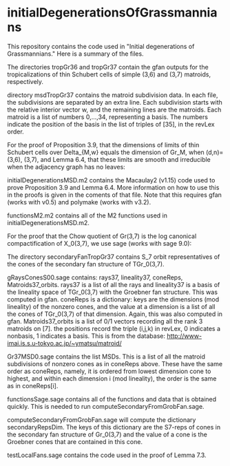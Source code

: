 # initialDegenerationsOfGrassmannians

This repository contains the code used in "Initial degenerations of Grassmannians." Here is a summary of the files. 

The directories tropGr36 and tropGr37 contain the gfan outputs for the tropicalizations of thin Schubert cells of simple (3,6) and (3,7) matroids, respectively. 

directory msdTropGr37 contains the matroid subdivision data. In each file, the subdivisions are separated by an extra line. Each subdivision starts with the relative interior vector w, and the remaining lines are the matroids. Each matroid is a list of numbers 0,...,34, representing a basis. The numbers indicate the position of the basis in the list of triples of [35], in the revLex order.


For the proof of Proposition 3.9, that the dimensions of limits of thin Schubert cells over Delta_{M,w} equals the dimension of Gr_M, when (d,n)=(3,6), (3,7), and Lemma 6.4, that these limits are smooth and irreducible when the adjacency graph has no leaves:

initialDegenerationsMSD.m2 contains the Macaulay2 (v1.15) code used to prove Proposition 3.9 and Lemma 6.4.  More information on how to use this in the proofs is given in the coments of that file.  Note that this requires gfan (works with v0.5) and polymake (works with v3.2).

functionsM2.m2 contains all of the M2 functions used in initialDegenerationsMSD.m2.

For the proof that the Chow quotient of Gr(3,7) is the log canonical compactification of X_0(3,7), we use sage (works with sage 9.0):

The directory secondaryFanTropGr37 contains S_7 orbit representatives of the cones of the secondary fan structure of TGr_0(3,7).

gRaysConesS00.sage contains: rays37, lineality37, coneReps, Matroids37_orbits.
rays37 is a list of all the rays and lineality37 is a basis of the lineality space of TGr_0(3,7) with the Groebner fan structure. This was computed in gfan. coneReps is a dictionary: keys are the dimensions (mod lineality) of the nonzero cones, and the value at a dimension is a list of all the cones of TGr_0(3,7) of that dimension. Again, this was also computed in gfan. Matroids37_orbits is a list of 0/1 vectors recording all the rank 3 matroids on [7]. the positions record the triple (i,j,k) in revLex, 0 indicates a nonbasis, 1 indicates a basis. This is from the database: http://www-imai.is.s.u-tokyo.ac.jp/~ymatsu/matroid/

Gr37MSD0.sage contains the list MSDs. This is a list of all the matroid subdivisions of nonzero cones as in coneReps above. These have the same order as coneReps, namely, it is ordered from lowest dimension cone to highest, and within each dimension i (mod lineality), the order is the same as in coneReps[i].

functionsSage.sage contains all of the functions and data that is obtained quickly. This is needed to run computeSecondaryFromGrobFan.sage.

computeSecondaryFromGrobFan.sage will compute the dictionary secondaryRepsDim. The keys of this dictionary are the S7-reps of cones in the secondary fan structure of Gr_0(3,7) and the value of a cone is the Groebner cones that are contained in this cone. 

testLocalFans.sage contains the code used in the proof of Lemma 7.3.

